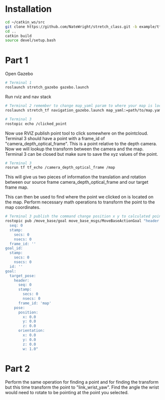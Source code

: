 # Installation
```bash
cd ~/catkin_ws/src
git clone https://github.com/NateWright/stretch_class.git -b example/tf
cd ..
catkin build
source devel/setup.bash
```
# Part 1
Open Gazebo
```bash
# Terminal 1
roslaunch stretch_gazebo gazebo.launch
```
Run rviz and nav stack
```bash
# Terminal 2 remember to change map_yaml param to where your map is located
roslaunch stretch_tf navigation_gazebo.launch map_yaml:=path/to/map.yaml
```
```bash
# Terminal 3
rostopic echo /clicked_point
```
Now use RVIZ publish point tool to click somewhere on the pointcloud. Terminal 3 should have a point with a frame_id of "camera_depth_optical_frame". This is a point relative to the depth camera. Now we will lookup the transform between the camera and the map. Terminal 3 can be closed but make sure to save the xyz values of the point.
```bash
# Terminal 3
rosrun tf tf_echo /camera_depth_optical_frame /map
```
This will give us two pieces of information the translation and rotation between our source frame camera_depth_optical_frame and our target frame map.

This can then be used to find where the point we clicked on is located on the map.
Perform necessary math operations to transform the point to the map coordinates.
```bash
# Terminal 3 publish the command change position x y to calculated points x and y. z will be discarded because the robot only travels in xy plane
rostopic pub /move_base/goal move_base_msgs/MoveBaseActionGoal "header:
  seq: 0
  stamp:
    secs: 0
    nsecs: 0
  frame_id: ''
goal_id:
  stamp:
    secs: 0
    nsecs: 0
  id: ''
goal:
  target_pose:
    header:
      seq: 0
      stamp:
        secs: 0
        nsecs: 0
      frame_id: 'map'
    pose:
      position:
        x: 0.0
        y: 0.0
        z: 0.0
      orientation:
        x: 0.0
        y: 0.0
        z: 0.0
        w: 1.0"
```
# Part 2
Perform the same operation for finding a point and for finding the transform but this time transform the point to "link_wrist_yaw". Find the angle the wrist would need to rotate to be pointing at the point you selected.